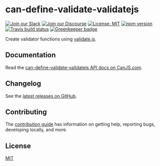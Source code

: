 # can-define-validate-validatejs

[![Join our Slack](https://img.shields.io/badge/slack-join%20chat-611f69.svg)](https://www.bitovi.com/community/slack?utm_source=badge&utm_medium=badge&utm_campaign=pr-badge&utm_content=badge)
[![Join our Discourse](https://img.shields.io/discourse/https/forums.bitovi.com/posts.svg)](https://forums.bitovi.com/?utm_source=badge&utm_medium=badge&utm_campaign=pr-badge&utm_content=badge)
[![License: MIT](https://img.shields.io/badge/license-MIT-blue.svg)](https://github.com/canjs/can-define-validate-validatejs/blob/master/LICENSE.md)
[![npm version](https://badge.fury.io/js/can-define-validate-validatejs.svg)](https://www.npmjs.com/package/can-define-validate-validatejs)
[![Travis build status](https://travis-ci.org/canjs/can-define-validate-validatejs.svg?branch=master)](https://travis-ci.org/canjs/can-define-validate-validatejs)
[![Greenkeeper badge](https://badges.greenkeeper.io/canjs/can-define-validate-validatejs.svg)](https://greenkeeper.io/)

Create validator functions using [validate.js](https://validatejs.org/).

## Documentation

Read the [can-define-validate-validatejs API docs on CanJS.com](https://canjs.com/doc/can-define-validate-validatejs.html).

## Changelog

See the [latest releases on GitHub](https://github.com/canjs/can-define-validate-validatejs/releases).

## Contributing

The [contribution guide](https://github.com/canjs/can-define-validate-validatejs/blob/master/CONTRIBUTING.md) has information on getting help, reporting bugs, developing locally, and more.

## License

[MIT](https://github.com/canjs/can-define-validate-validatejs/blob/master/LICENSE.md)
